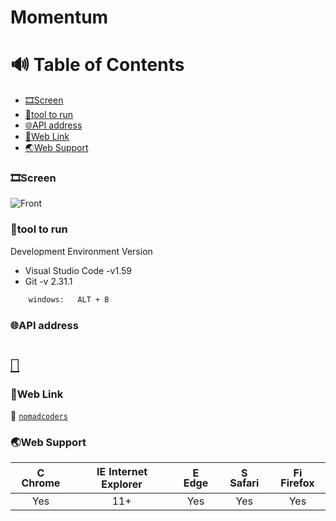# Momentum
# 🔊 Table of Contents

- [🎞Screen](#screen)
- [👟tool to run](#tool-to-run)
- [🌐API address](#api-address)
- [📖Web Link](#web-link)
- [🌏Web Support](#web-support)

### 🎞Screen

![Front](https://github.com/bjl0615/momentun_2021/blob/main/img/ezgif.com-gif-maker%20(1).gif)

### 👟tool to run

Development Environment Version
- Visual Studio Code -v1.59
- Git -v 2.31.1

```sh
    windows:   ALT + B
```

### 🌐API address

# [`🔗`](https://openweathermap.org/current)

### 📖Web Link

:school: [`nomadcoders`](https://nomadcoders.co/)

### 🌏Web Support

| <img src="https://user-images.githubusercontent.com/1215767/34348387-a2e64588-ea4d-11e7-8267-a43365103afe.png" alt="Chrome" width="16px" height="16px" /> Chrome | <img src="https://user-images.githubusercontent.com/1215767/34348590-250b3ca2-ea4f-11e7-9efb-da953359321f.png" alt="IE" width="16px" height="16px" /> Internet Explorer | <img src="https://user-images.githubusercontent.com/1215767/34348380-93e77ae8-ea4d-11e7-8696-9a989ddbbbf5.png" alt="Edge" width="16px" height="16px" /> Edge | <img src="https://user-images.githubusercontent.com/1215767/34348394-a981f892-ea4d-11e7-9156-d128d58386b9.png" alt="Safari" width="16px" height="16px" /> Safari | <img src="https://user-images.githubusercontent.com/1215767/34348383-9e7ed492-ea4d-11e7-910c-03b39d52f496.png" alt="Firefox" width="16px" height="16px" /> Firefox |
| :--------------------------------------------------------------------------------------------------------------------------------------------------------------: | :---------------------------------------------------------------------------------------------------------------------------------------------------------------------: | :----------------------------------------------------------------------------------------------------------------------------------------------------------: | :--------------------------------------------------------------------------------------------------------------------------------------------------------------: | :----------------------------------------------------------------------------------------------------------------------------------------------------------------: |
|                                                                               Yes                                                                                |                                                                                   11+                                                                                   |                                                                             Yes                                                                              |                                                                               Yes                                                                                |                                                                                Yes                                                                                 |
